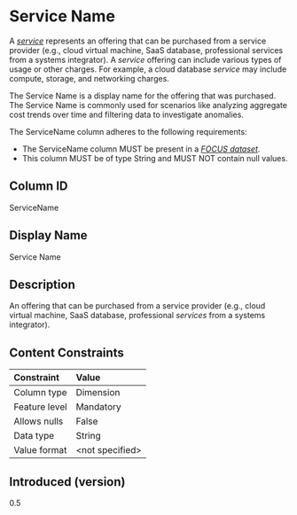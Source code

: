 # Service Name

A [*service*](#glossary:service) represents an offering that can be purchased from a service provider (e.g., cloud virtual machine, SaaS database, professional services from a systems integrator). A *service* offering can include various types of usage or other charges. For example, a cloud database *service* may include compute, storage, and networking charges.

The Service Name is a display name for the offering that was purchased. The Service Name is commonly used for scenarios like analyzing aggregate cost trends over time and filtering data to investigate anomalies.

The ServiceName column adheres to the following requirements:

* The ServiceName column MUST be present in a [*FOCUS dataset*](#glossary:FOCUS-dataset).
* This column MUST be of type String and MUST NOT contain null values.

## Column ID

ServiceName

## Display Name

Service Name

## Description

An offering that can be purchased from a service provider (e.g., cloud virtual machine, SaaS database, professional *services* from a systems integrator).

## Content Constraints

| Constraint      | Value            |
| :-------------- | :--------------- |
| Column type     | Dimension        |
| Feature level   | Mandatory        |
| Allows nulls    | False            |
| Data type       | String           |
| Value format    | \<not specified> |

## Introduced (version)

0.5
